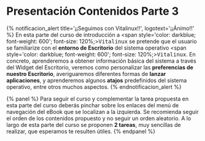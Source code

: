 # Presentación Contenidos Parte 3

{% notificacion_alert title='¡¡Seguimos con Vitalinux!!',
logotext='¡¡Ánimo!!' %}
En esta parte del curso de introducción a <span style='color: darkblue; font-weight: 600'; font-size: 120%;><tt>Vitalinux</tt></span> se pretende que el usuario se familiarize con el <b>entorno de Escritorio</b> del sistema operativo <span style='color: darkblue; font-weight: 600'; font-size: 120%;><tt>Vitalinux</tt></span>.  En concreto, aprenderemos a obtener información básica del sistema a través del Widget del Escritorio, veremos como personalizar las <b>preferencias de nuestro Escritorio</b>, averiguaremos diferentes formas de <b>lanzar aplicaciones</b>, y aprenderemos algunos <b>atajos</b> predefinidos del sistema operativo, entre otros muchos aspectos.
{% endnotificacion_alert %}


{% panel %}
Para seguir el curso y complementar la tarea propuesta en esta parte del curso deberás pinchar sobre los enlaces del menú de navegación del eBook que se localizan a la izquierda. Se recomienda seguir el orden de los contenidos propuesto y no seguir un orden aleatorio.  A lo largo de esta parte del curso se proponen **2 tareas**, muy sencillas de realizar, que esperamos te resulten útiles.
{% endpanel %}
